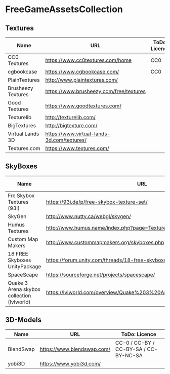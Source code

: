# FreeGameAssetsCollection

## Textures

|  Name | URL  | ToDo: Licence |
|---|---|---|
| CC0 Textures |  https://www.cc0textures.com/home | CC0 |
| cgbookcase | https://www.cgbookcase.com/ | CC0 |
| PlainTextures |  http://www.plaintextures.com/ |
| Brusheezy Textures | https://www.brusheezy.com/free/textures |
| Good Textures | https://www.goodtextures.com/ |
| Texturelib | http://texturelib.com/ |
| BigTextures | http://bigtexture.com/ |
| Virtual Lands 3D | https://www.virtual-lands-3d.com/textures/ |
| Textures.com | https://www.textures.com/ |

## SkyBoxes

|  Name | URL  | ToDo: Licence |
|---|---|---|
| Fre Skybox Textures (93i) | https://93i.de/p/free-skybox-texture-set/ | CC-BY-SA
| SkyGen | http://www.nutty.ca/webgl/skygen/ |
| Humus Textures | http://www.humus.name/index.php?page=Textures |
| Custom Map Makers | http://www.custommapmakers.org/skyboxes.php |
| 18 FREE Skyboxes UnityPackage | https://forum.unity.com/threads/18-free-skyboxes-unitypackage.27513/ |
| SpaceScape | https://sourceforge.net/projects/spacescape/ |
| Quake 3 Arena skybox collection (lvlworld) | https://lvlworld.com/overview/Quake%203%20Arena%20skybox%20collection |

## 3D-Models

|  Name | URL  | ToDo: Licence |
|---|---|---|
| BlendSwap | https://www.blendswap.com/ | CC-0 / CC-BY / CC-BY-SA / CC-BY-NC-SA
| yobi3D | https://www.yobi3d.com/ |
